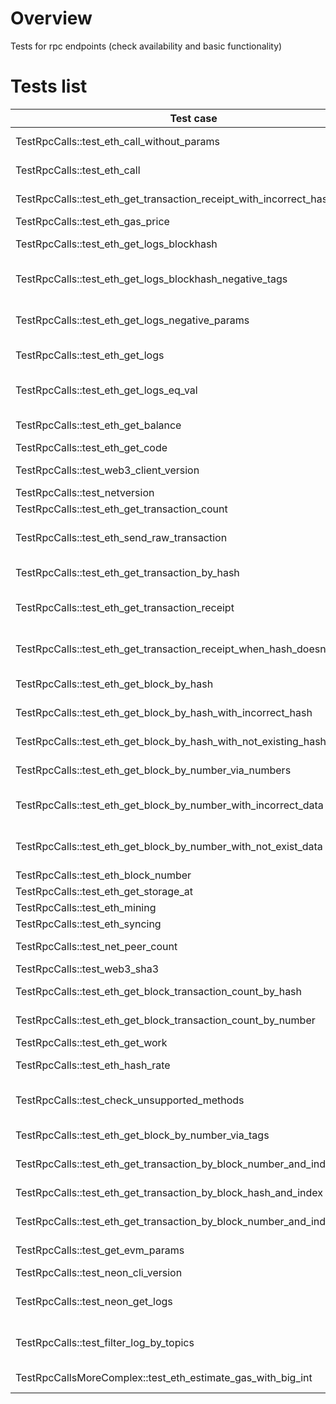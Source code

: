 # Overview

Tests for rpc endpoints (check availability and basic functionality)

# Tests list

| Test case                                                               | Description                                                | XFailed   |
|-------------------------------------------------------------------------|------------------------------------------------------------|-----------|
| TestRpcCalls::test_eth_call_without_params                              | Just call eth_call without params                          |           |
| TestRpcCalls::test_eth_call                                             | Call eth_call with with right but random data              |           |
| TestRpcCalls::test_eth_get_transaction_receipt_with_incorrect_hash      | Get receipt from random hash                               |           |
| TestRpcCalls::test_eth_gas_price                                        | Get gas price                                              |           |
| TestRpcCalls::test_eth_get_logs_blockhash                               | Get transaction logs by blockhash                          |           |
| TestRpcCalls::test_eth_get_logs_blockhash_negative_tags                 | Get transaction logs by blockhash with invalid params      | NDEV-2237 |
| TestRpcCalls::test_eth_get_logs_negative_params                         | Get transaction logs by blockhash with invalid params      |           |
| TestRpcCalls::test_eth_get_logs                                         | Get transaction logs with different params                 |           |
| TestRpcCalls::test_eth_get_logs_eq_val                                  | Get transaction logs with different params and check equal |           |
| TestRpcCalls::test_eth_get_balance                                      | Get sender balance with different state                    |           |
| TestRpcCalls::test_eth_get_code                                         | Get code                                                   |           |
| TestRpcCalls::test_web3_client_version                                  | Get web3_client_version                                    |           |
| TestRpcCalls::test_netversion                                           | Get net_version                                            |           |
| TestRpcCalls::test_eth_get_transaction_count                            | Get sender nonce                                           |           |
| TestRpcCalls::test_eth_send_raw_transaction                             | Basic check that sendRawTransaction work (send 1 neon)     |           |
| TestRpcCalls::test_eth_get_transaction_by_hash                          | Check method getTransactionByHash                          |           |
| TestRpcCalls::test_eth_get_transaction_receipt                          | Check response structure for getTransactionReceipt         |           |
| TestRpcCalls::test_eth_get_transaction_receipt_when_hash_doesnt_exist   | Check getTransactionReceipt if tx hash not exist           |           |
| TestRpcCalls::test_eth_get_block_by_hash                                | Get block and check structure                              |           |
| TestRpcCalls::test_eth_get_block_by_hash_with_incorrect_hash            | Try to get block with bad params                           |           |
| TestRpcCalls::test_eth_get_block_by_hash_with_not_existing_hash         | Try to get block with not exist hash                       |           |
| TestRpcCalls::test_eth_get_block_by_number_via_numbers                  | Try to get block by number                                 |           |
| TestRpcCalls::test_eth_get_block_by_number_with_incorrect_data          | Try to get block by number with bad params                 |           |
| TestRpcCalls::test_eth_get_block_by_number_with_not_exist_data          | Try to get block by number with bad params                 |           |
| TestRpcCalls::test_eth_block_number                                     | Get block by number                                        |           |
| TestRpcCalls::test_eth_get_storage_at                                   | Get storage                                                |           |
| TestRpcCalls::test_eth_mining                                           | Get eth_mining value                                       |           |
| TestRpcCalls::test_eth_syncing                                          | Get eth_syncing value                                      |           |
| TestRpcCalls::test_net_peer_count                                       | Get net peer count value                                   |           |
| TestRpcCalls::test_web3_sha3                                            | Get web3 sha3 value                                        |           |
| TestRpcCalls::test_eth_get_block_transaction_count_by_hash              | Get block transaction count in block by hash               |           |
| TestRpcCalls::test_eth_get_block_transaction_count_by_number            | Get block transaction count in block by hash               |           |
| TestRpcCalls::test_eth_get_work                                         | Get get work value                                         |           |
| TestRpcCalls::test_eth_hash_rate                                        | Get get hash rate value                                    |           |
| TestRpcCalls::test_check_unsupported_methods                            | Verify that unsupported methods return error               |           |
| TestRpcCalls::test_eth_get_block_by_number_via_tags                     | Get block by number with tags                              |           |
| TestRpcCalls::test_eth_get_transaction_by_block_number_and_index        | Get block by number with tags and index                    |           |
| TestRpcCalls::test_eth_get_transaction_by_block_hash_and_index          | Get block by hash with tags and index                      |           |
| TestRpcCalls::test_eth_get_transaction_by_block_number_and_index_by_tag | Get block by hash with tags and index                      |           |
| TestRpcCalls::test_get_evm_params                                       | Get neon evm parameters                                    |           |
| TestRpcCalls::test_neon_cli_version                                     | Get neon cli version                                       |           |
| TestRpcCalls::test_neon_get_logs                                        | Get logs by neon_getLogs parameter                         |           |
| TestRpcCalls::test_filter_log_by_topics                                 | Get and filter logs by neon_getLogs, eth_getLogs           |           |
| TestRpcCallsMoreComplex::test_eth_estimate_gas_with_big_int             | Estimate gas for a big contract                            |           |

